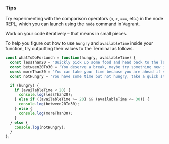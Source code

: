 ### Tips

Try experimenting with the comparison operators (`<`, `>`, `===`, etc.) in the node REPL, which you can launch using the `node` command in Vagrant.

Work on your code iteratively – that means in small pieces. 

To help you figure out how to use `hungry` and `availableTime` inside your function, try outputting their values to the Terminal as follows.

```javascript
const whatToDoForLunch = function(hungry, availableTime) {
  const lessThan20 = 'Quickly pick up some food and head back to the lab or kitchen where you can get to know your classmates better.';
  const between20To30 = 'You deserve a break, maybe try something new in the area';
  const moreThan30 = 'You can take your time because you are ahead if schedule but not too long as there is more work that you can do to stay ahead.';
  const notHungry = 'You have some time but not hungry, take a quick stretch break and get back to it until you get hungry';

  if (hungry) {
    if (availableTime < 20) {
      console.log(lessThan20);
    } else if ((availableTime >= 20) && (availableTime <= 30)) {
      console.log(between20To30);
    } else {
      console.log(moreThan30);
    }
  } else {
    console.log(notHungry);
  }
};
```